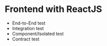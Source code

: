 # Frontend with ReactJS
* End-to-End test
* Integration test
* Component/Isolated test
* Contract test